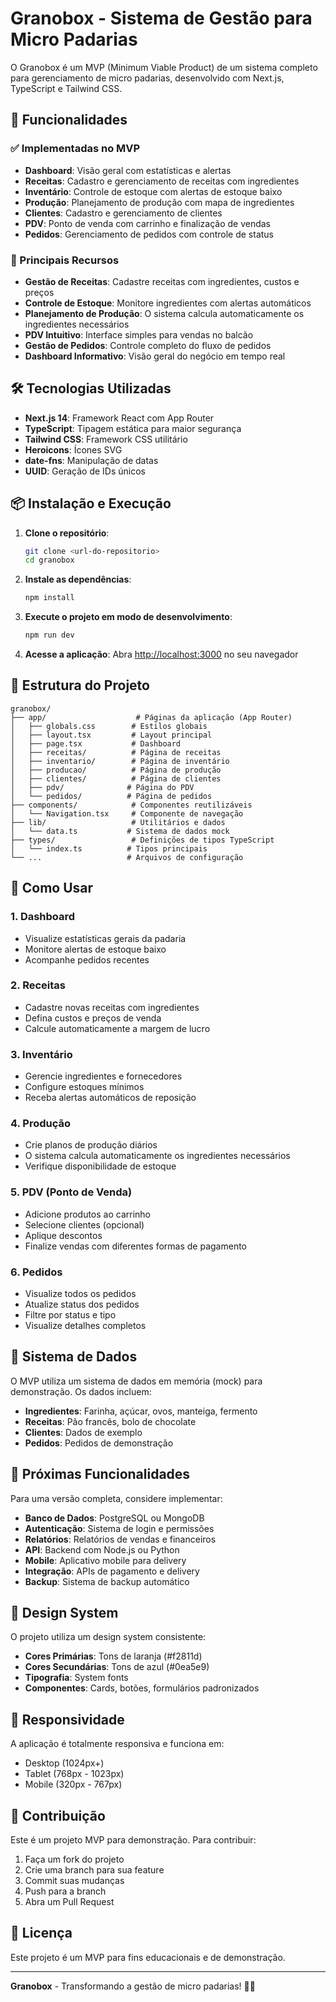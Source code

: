 # Granobox - Sistema de Gestão para Micro Padarias

O Granobox é um MVP (Minimum Viable Product) de um sistema completo para gerenciamento de micro padarias, desenvolvido com Next.js, TypeScript e Tailwind CSS.

## 🚀 Funcionalidades

### ✅ Implementadas no MVP

- **Dashboard**: Visão geral com estatísticas e alertas
- **Receitas**: Cadastro e gerenciamento de receitas com ingredientes
- **Inventário**: Controle de estoque com alertas de estoque baixo
- **Produção**: Planejamento de produção com mapa de ingredientes
- **Clientes**: Cadastro e gerenciamento de clientes
- **PDV**: Ponto de venda com carrinho e finalização de vendas
- **Pedidos**: Gerenciamento de pedidos com controle de status

### 🔄 Principais Recursos

- **Gestão de Receitas**: Cadastre receitas com ingredientes, custos e preços
- **Controle de Estoque**: Monitore ingredientes com alertas automáticos
- **Planejamento de Produção**: O sistema calcula automaticamente os ingredientes necessários
- **PDV Intuitivo**: Interface simples para vendas no balcão
- **Gestão de Pedidos**: Controle completo do fluxo de pedidos
- **Dashboard Informativo**: Visão geral do negócio em tempo real

## 🛠️ Tecnologias Utilizadas

- **Next.js 14**: Framework React com App Router
- **TypeScript**: Tipagem estática para maior segurança
- **Tailwind CSS**: Framework CSS utilitário
- **Heroicons**: Ícones SVG
- **date-fns**: Manipulação de datas
- **UUID**: Geração de IDs únicos

## 📦 Instalação e Execução

1. **Clone o repositório**:
   ```bash
   git clone <url-do-repositorio>
   cd granobox
   ```

2. **Instale as dependências**:
   ```bash
   npm install
   ```

3. **Execute o projeto em modo de desenvolvimento**:
   ```bash
   npm run dev
   ```

4. **Acesse a aplicação**:
   Abra [http://localhost:3000](http://localhost:3000) no seu navegador

## 📁 Estrutura do Projeto

```
granobox/
├── app/                    # Páginas da aplicação (App Router)
│   ├── globals.css        # Estilos globais
│   ├── layout.tsx         # Layout principal
│   ├── page.tsx           # Dashboard
│   ├── receitas/          # Página de receitas
│   ├── inventario/        # Página de inventário
│   ├── producao/          # Página de produção
│   ├── clientes/          # Página de clientes
│   ├── pdv/              # Página do PDV
│   └── pedidos/          # Página de pedidos
├── components/            # Componentes reutilizáveis
│   └── Navigation.tsx     # Componente de navegação
├── lib/                   # Utilitários e dados
│   └── data.ts           # Sistema de dados mock
├── types/                 # Definições de tipos TypeScript
│   └── index.ts          # Tipos principais
└── ...                   # Arquivos de configuração
```

## 🎯 Como Usar

### 1. Dashboard
- Visualize estatísticas gerais da padaria
- Monitore alertas de estoque baixo
- Acompanhe pedidos recentes

### 2. Receitas
- Cadastre novas receitas com ingredientes
- Defina custos e preços de venda
- Calcule automaticamente a margem de lucro

### 3. Inventário
- Gerencie ingredientes e fornecedores
- Configure estoques mínimos
- Receba alertas automáticos de reposição

### 4. Produção
- Crie planos de produção diários
- O sistema calcula automaticamente os ingredientes necessários
- Verifique disponibilidade de estoque

### 5. PDV (Ponto de Venda)
- Adicione produtos ao carrinho
- Selecione clientes (opcional)
- Aplique descontos
- Finalize vendas com diferentes formas de pagamento

### 6. Pedidos
- Visualize todos os pedidos
- Atualize status dos pedidos
- Filtre por status e tipo
- Visualize detalhes completos

## 💾 Sistema de Dados

O MVP utiliza um sistema de dados em memória (mock) para demonstração. Os dados incluem:

- **Ingredientes**: Farinha, açúcar, ovos, manteiga, fermento
- **Receitas**: Pão francês, bolo de chocolate
- **Clientes**: Dados de exemplo
- **Pedidos**: Pedidos de demonstração

## 🔮 Próximas Funcionalidades

Para uma versão completa, considere implementar:

- **Banco de Dados**: PostgreSQL ou MongoDB
- **Autenticação**: Sistema de login e permissões
- **Relatórios**: Relatórios de vendas e financeiros
- **API**: Backend com Node.js ou Python
- **Mobile**: Aplicativo mobile para delivery
- **Integração**: APIs de pagamento e delivery
- **Backup**: Sistema de backup automático

## 🎨 Design System

O projeto utiliza um design system consistente:

- **Cores Primárias**: Tons de laranja (#f2811d)
- **Cores Secundárias**: Tons de azul (#0ea5e9)
- **Tipografia**: System fonts
- **Componentes**: Cards, botões, formulários padronizados

## 📱 Responsividade

A aplicação é totalmente responsiva e funciona em:
- Desktop (1024px+)
- Tablet (768px - 1023px)
- Mobile (320px - 767px)

## 🤝 Contribuição

Este é um projeto MVP para demonstração. Para contribuir:

1. Faça um fork do projeto
2. Crie uma branch para sua feature
3. Commit suas mudanças
4. Push para a branch
5. Abra um Pull Request

## 📄 Licença

Este projeto é um MVP para fins educacionais e de demonstração.

---

**Granobox** - Transformando a gestão de micro padarias! 🥖✨ 